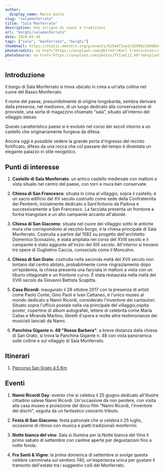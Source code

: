 ```yaml
---
author:
  display_name: Marco Aiolo
slug: "salamonferrato"
title: "Sala Monferrato"
description: Uno scrigno di suoni e tradizioni
url: "borghi/salamonferrato"
date: 2024-03-30
tags: ["sala", "monferrato", "borghi"]
thumbnail: https://static.meeters.org/p/events/62544f1ae2c029992160d8e9/dc2ede5d-6341-4828-bf94-dcd3fab1fa05.jpg
photoCredits: <a href="https://unsplash.com/@kfred">Karl Fredrickson</a>
photoSource: <a href="https://unsplash.com/photos/TYIzeCiZ_60">Unsplash</a>
---
```


## Introduzione

Il borgo di Sala Monferrato si trova ubicato in cima a un'alta collina nel cuore del Basso Monferrato.

Il nome del paese, presumibilmente di origine longobarda, sembra derivare dalla presenza, nel medioevo, di un luogo dedicato alla conservazione di provviste, una sorta di magazzino chiamato “sala”, situato all'interno del villaggio stesso.

Questo caratteristico paese si è evoluto nel corso dei secoli intorno a un castello che originariamente fungeva da difesa.

Ancora oggi è possibile vedere la grande porta d'ingresso del recinto fortificato, difeso da una rocca che col passare del tempo è diventata un elegante palazzo in stile neogotico.

## Punti di interesse

1. **Castello di Sala Monferrato**: un antico castello medievale con mattoni a vista situato nel centro del paese, con torri e mura ben conservate.

2. **Chiesa di San Francesco**: situata in cima al villaggio, sopra il castello, è un sacro edificio del XV secolo costruito come sede della Confraternita dei Penitenti, inizialmente dedicato a Sant'Antonio da Padova e successivamente a San Francesco. La facciata presenta un frontone a forma triangolare e un alto campanile accanto all'abside.

3. **Chiesa di San Giacomo**: situata nel cuore del villaggio sotto le antiche mura che corrispondono al vecchio borgo, è la chiesa principale di Sala Monferrato. Costruita a partire dal 1582 su progetto dell'architetto Domenico Scovazino, è stata ampliata nel corso del XVIII secolo e il campanile è stato aggiunto all'inizio del XIX secolo. All'interno si trovano tre opere di Guglielmo Caccia, conosciuto come il Moncalvo.

4. **Chiesa di San Grato**: costruita nella seconda metà del XVII secolo non lontano dal centro abitato, probabilmente come ringraziamento dopo un'epidemia, la chiesa presenta una facciata in mattoni a vista con un tiburio ottagonale e un frontone curvo. È stata restaurata nella metà del XVIII secolo da Giovanni Battista Scapitta. 

5. **Casa Ricordi**: inaugurato il 28 ottobre 2017 con la presenza di artisti come Paolo Conte, Gino Paoli e Ivan Cattaneo, è l'unico museo al mondo dedicato a Nanni Ricordi, considerato l'inventore dei cantautori. Situato sopra l'ufficio postale nella via principale del villaggio,ospita poster, copertine di album autografati, lettere di celebrità come Maria Callas e Miranda Martino, libretti d'opera e molte altre testimonianze dei musicisti lanciati da Nanni.

6. **Panchina Gigante n. 48 "Rosso Barbera"**: a breve distanza dalla chiesa di San Grato, si trova la Panchina Gigante n. 48 con vista panoramica sulle colline e sul villaggio di Sala Monferrato.

## Itinerari

1. [Percorso San Grato 4.5 Km](https://monfit.netlify.app/it/blog/salamonferrato-percorso_sangrato/)

## Eventi

1. **Nanni Ricordi Day**: evento che si celebra il 25 giugno dedicato all'illustre cittadino salese Nanni Ricordi. Un'occasione da non perdere, con visita alla casa museo e proiezione del docu-film "Nanni Ricordi, l'inventore dei dischi", seguita da un fantastico concerto tributo.

2. **Festa di San Giacomo**: festa patronale che si celebra il 25 luglio, occasione di ritrovo con musica e piatti tradizionali monferrini.

3. **Notte bianca del vino**: Sala si illumina per la Notte bianca del Vino il primo sabato di settembre con cantine aperte per degustazioni fino a notte fonda.

4. **Fra Santi & Vigne**: la prima domenica di settembre si svolge questa celebre camminata sul sentiero 740, un'esperienza unica per gustare il tramonto dell'estate tra i suggestivi colli del Monferrato.


